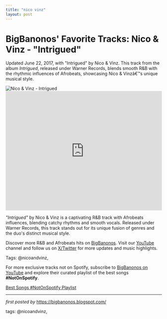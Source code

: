 ```yaml
---
title: "nico vinz"
layout: post
---
```

<!-- Post Title -->
<h1 >BigBanonos' Favorite Tracks: Nico & Vinz - "Intrigued"</h1> <!-- Introductory Text -->
<p >Updated June 22, 2017, with "Intrigued" by Nico & Vinz. This track from the album <em>Intrigued</em>, released under Warner Records, blends smooth R&B with the rhythmic influences of Afrobeats, showcasing Nico & Vinzâ€™s unique musical style.</p> <!-- Featured Image -->
<div > <img src="https://pbs.twimg.com/profile_images/926200687658070016/ipXf2YN8_400x400.jpg" alt="Nico & Vinz - Intrigued" />
</div> <!-- YouTube Video Embed -->
<div > <iframe width="100%" height="385" src="https://www.youtube.com/embed/iwkth9IdAZE" title="Nico & Vinz - Intrigued (Official Music Video)" frameborder="0" allow="accelerometer; autoplay; clipboard-write; encrypted-media; gyroscope; picture-in-picture; web-share" referrerpolicy="strict-origin-when-cross-origin" allowfullscreen></iframe>
</div> <!-- Song Information -->
<div > <p><em>"Intrigued"</em> by Nico & Vinz is a captivating R&B track with Afrobeats influences, blending catchy rhythms and smooth vocals. Released under Warner Records, this track stands out for its unique fusion of genres and the duo's distinct musical style.</p>
</div> <!-- Footer Links -->
<div > <p>Discover more R&B and Afrobeats hits on <a href="https://bigbanonos.blogspot.com/" target="_blank">BigBanonos</a>. Visit our <a href="https://www.youtube.com/@BigBanonos" target="_blank">YouTube</a> channel and follow us on <a href="https://x.com/bigbanonos" target="_blank">X/Twitter</a> for more updates and music highlights.</p>
</div> <!-- Tags -->
<p >Tags: @nicoandvinz,</p>


<!--Subscribe and Playlist Links-->
<div>
    <p>For more exclusive tracks not on Spotify, subscribe to <a href="https://www.youtube.com/@BigBanonos" target="_blank">BigBanonos on YouTube</a> and explore their curated playlist of the best songs <strong>#NotOnSpotify</strong>.</p>
    <p><a href="https://www.youtube.com/playlist?list=PLtuNtuTatqI0kFahUCbtbfenC_ET5O_tr" target="_blank">Best Songs #NotOnSpotify Playlist<br /></a></p></div>

<hr />

<p><em>first posted by</em> <a href="https://bigbanonos.blogspot.com/" rel="noopener" target="_new">https://bigbanonos.blogspot.com/</a></p>

<p>tags: @nicoandvinz,</p>
